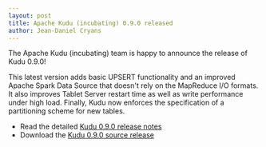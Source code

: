 ```yaml
---
layout: post
title: Apache Kudu (incubating) 0.9.0 released
author: Jean-Daniel Cryans
---
```

The Apache Kudu (incubating) team is happy to announce the release of Kudu
0.9.0!

This latest version adds basic UPSERT functionality and an improved Apache Spark Data Source
that doesn't rely on the MapReduce I/O formats. It also improves Tablet Server
restart time as well as write performance under high load. Finally, Kudu now enforces
the specification of a partitioning scheme for new tables.

* Read the detailed [Kudu 0.9.0 release notes](http://getkudu.io/releases/0.9.0/docs/release_notes.html)
* Download the [Kudu 0.9.0 source release](http://getkudu.io/releases/0.9.0/)
